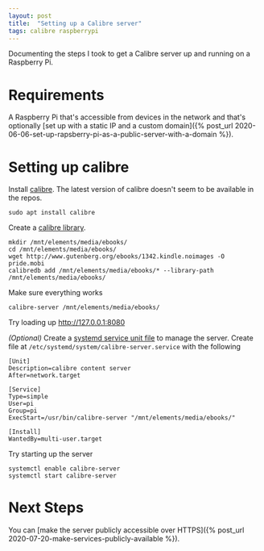 ```yaml
---
layout: post 
title:  "Setting up a Calibre server"
tags: calibre raspberrypi
---
```


Documenting the steps I took to get a Calibre server up and running on a Raspberry Pi.

# Requirements
A Raspberry Pi that's accessible from devices in the network and that's optionally [set up with a
static IP and a custom domain]({% post_url 2020-06-06-set-up-rapsberry-pi-as-a-public-server-with-a-domain %}).

# Setting up calibre
Install [calibre]. The latest version of calibre doesn't seem to be available in the repos.

```
sudo apt install calibre
```

Create a [calibre library].
```
mkdir /mnt/elements/media/ebooks/
cd /mnt/elements/media/ebooks/
wget http://www.gutenberg.org/ebooks/1342.kindle.noimages -O pride.mobi
calibredb add /mnt/elements/media/ebooks/* --library-path /mnt/elements/media/ebooks/
```
Make sure everything works
```
calibre-server /mnt/elements/media/ebooks/
```
Try loading up <http://127.0.0.1:8080>

*(Optional)* Create a [systemd service unit file] to manage the server. Create file at
`/etc/systemd/system/calibre-server.service` with the following
```
[Unit]
Description=calibre content server
After=network.target

[Service]
Type=simple
User=pi
Group=pi
ExecStart=/usr/bin/calibre-server "/mnt/elements/media/ebooks/"

[Install]
WantedBy=multi-user.target
```
Try starting up the server
```
systemctl enable calibre-server
systemctl start calibre-server
```

# Next Steps 
You can [make the server publicly accessible over HTTPS]({% post_url 2020-07-20-make-services-publicly-available %}).

[calibre]: https://calibre-ebook.com/
[calibre library]: https://www.digitalocean.com/community/tutorials/how-to-create-a-calibre-ebook-server-on-ubuntu-14-04
[systemd service unit file]: https://manual.calibre-ebook.com/server.html#id13

